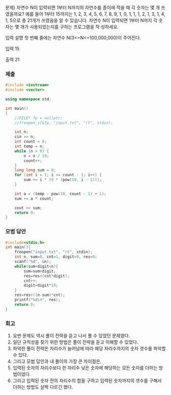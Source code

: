 문제)
자연수 N이 입력되면 1부터 N까지의 자연수를 종이에 적을 때 각 숫자는 몇 개 쓰였을까요?
예를 들어 1부터 15까지는 1, 2, 3, 4, 5, 6, 7, 8, 9, 1, 0, 1, 1, 1, 2, 1, 3, 1, 4, 1, 5으로
총 21개가 쓰였음을 알 수 있습니다.
자연수 N이 입력되면 1부터 N까지 각 숫자는 몇 개가 사용되었는지를 구하는 프로그램을 작
성하세요.

입력 설명
첫 번째 줄에는 자연수 N(3<=N<=100,000,000)이 주어진다.

입력
15

출력
21

### 제출

``` Cpp
#include <iostream>
#include <vector>

using namespace std;

int main()
{
    //FILE* fp = nullptr;
    //freopen_s(&fp, "input.txt", "rt", stdin);

    int n;
    cin >> n;
    int count = 0;
    int temp = n;
    while (n > 0) {
        n = n / 10;
        count++;
    }
    long long sum = 0;
    for (int i = 1; i <= count - 1; i++) {
        sum += i * (9 * (pow(10, i - 1)));
    }

    int a = (temp - pow(10, count - 1) + 1);
    sum += a * count;

    cout << sum;
    return 0;
}
```

### 모범 답안

``` Cpp
#include<stdio.h>
int main(){
    freopen("input.txt", "rt", stdin);
    int n, sum=0, cnt=1, digit=9, res=0;
    scanf("%d", &n);
    while(sum+digit<n){    
        sum=sum+digit;
        res=res+(cnt*digit);
        cnt++;
        digit=digit*10;
    }
    res=res+((n-sum)*cnt);
    printf("%d\n", res);
    return 0;
}
```

### 회고

1. 요번 문제도 역시 풀이 전략을 듣고 나서 풀 수 있었던 문제였다.
2. 일단 규칙성을 찾기 위한 방법은 풀이 전략을 듣고 이해할 수 있었다.
3. 파악한 풀이 전략은 자리수가 늘어남에 따라 해당 자리수까지의 숫자 갯수를 파악할 수 있다.
4. 그리고 모범 답안과 내 풀이의 가장 큰 차이점은,
5. 입력된 숫자의 자리수보다 한 자리수 낮은 숫자에 해당하는 모든 숫자를 더하는 방법이었다.
6. 그리고 입력된 숫자 전의 자리수의 합을 구하고 입력된 숫자까지의 갯수를 구해서 더하는 방법도 살짝 다르긴 했다.